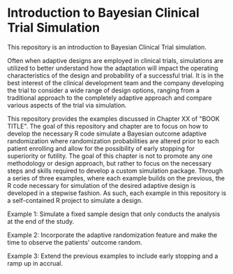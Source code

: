# Introduction to Bayesian Clinical Trial Simulation
This repository is an introduction to Bayesian Clinical Trial simulation. 

Often when adaptive designs are employed in clinical trials, simulations are utilized to better understand how the adaptation will impact the operating characteristics of the design and probability of a successful trial.  It is in the best interest of the clinical development team and the company developing the trial to consider a wide range of design options, ranging from a traditional approach to the completely adaptive approach and compare various aspects of the trial via simulation.   

This repository provides the examples discussed in Chapter XX of "BOOK TITLE".  The goal of this repository and chapter are to focus on how to develop the necessary R code simulate a Bayesian outcome adaptive randomization where randomization probabilities are altered prior to each patient enrolling and allow for the possibility of early stopping for superiority or futility.   The goal of this chapter is not to promote any one methodology or design approach, but rather to focus on the necessary steps and skills required to develop a custom simulation package.  Through a series of three examples, where each example builds on the previous, the R code necessary for simulation of the desired adaptive design is developed in a stepwise fashion.  As such, each example in this repository is a self-contained R project to simulate a design.  

Example 1: Simulate a fixed sample design that only conducts the analysis at the end of the study.

Example 2: Incorporate the adaptive randomization feature and make the time to observe the patients' outcome random.

Example 3: Extend the previous examples to include early stopping and a ramp up in accrual.  